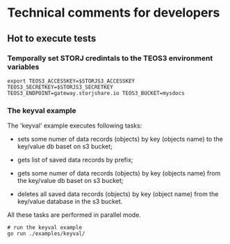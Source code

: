 # Technical comments for developers

## Hot to execute tests

### Temporally set STORJ credintals to the TEOS3 environment variables

```shell
export TEOS3_ACCESSKEY=$STORJS3_ACCESSKEY TEOS3_SECRETKEY=$STORJS3_SECRETKEY TEOS3_ENDPOINT=gateway.storjshare.io TEOS3_BUCKET=mysdocs
```

### The keyval example

The 'keyval' example executes following tasks:

- sets some numer of data records (objects) by key (objects name) to the key/value db baset on s3 bucket;

- gets list of saved data records by prefix;

- gets some numer of data records (objects) by key (objects name) from the key/value db baset on s3 bucket;

- deletes all saved data records (objects) by key (object name) from the key/value database in the s3 bucket.

All these tasks are performed in parallel mode.

```shell
# run the keyval example
go run ./examples/keyval/
```
